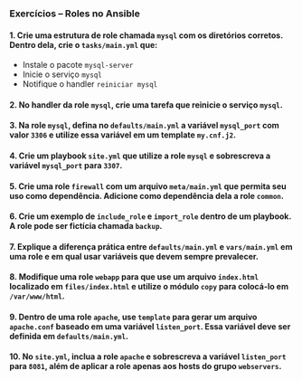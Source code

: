 ### Exercícios – Roles no Ansible

#### **1.** Crie uma estrutura de role chamada `mysql` com os diretórios corretos. Dentro dela, crie o `tasks/main.yml` que:

*   Instale o pacote `mysql-server`
*   Inicie o serviço `mysql`
*   Notifique o handler `reiniciar mysql`     

#### **2.** No handler da role `mysql`, crie uma tarefa que reinicie o serviço `mysql`.

#### **3.** Na role `mysql`, defina no `defaults/main.yml` a variável `mysql_port` com valor `3306` e utilize essa variável em um template `my.cnf.j2`.

#### **4.** Crie um playbook `site.yml` que utilize a role `mysql` e sobrescreva a variável `mysql_port` para `3307`.

#### **5.** Crie uma role `firewall` com um arquivo `meta/main.yml` que permita seu uso como dependência. Adicione como dependência dela a role `common`.

#### **6.** Crie um exemplo de `include_role` e `import_role` dentro de um playbook. A role pode ser fictícia chamada `backup`.

#### **7.** Explique a diferença prática entre `defaults/main.yml` e `vars/main.yml` em uma role e em qual usar variáveis que devem sempre prevalecer.

#### **8.** Modifique uma role `webapp` para que use um arquivo `index.html` localizado em `files/index.html` e utilize o módulo `copy` para colocá-lo em `/var/www/html`.

#### **9.** Dentro de uma role `apache`, use `template` para gerar um arquivo `apache.conf` baseado em uma variável `listen_port`. Essa variável deve ser definida em `defaults/main.yml`.

#### **10.** No `site.yml`, inclua a role `apache` e sobrescreva a variável `listen_port` para `8081`, além de aplicar a role apenas aos hosts do grupo `webservers`.